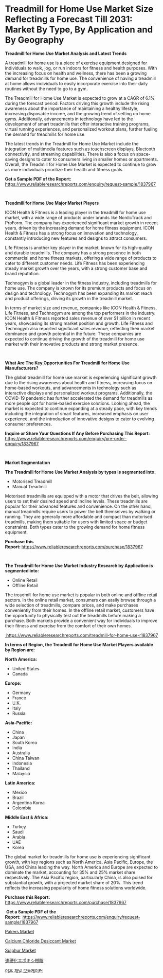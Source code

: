 <p><h1>Treadmill for Home Use Market Size Reflecting a Forecast Till 2031: Market By Type, By Application and By Geography</h1></p><p><strong>Treadmill for Home Use Market Analysis and Latest Trends</strong></p>
<p><p>A treadmill for home use is a piece of exercise equipment designed for individuals to walk, jog, or run indoors for fitness and health purposes. With the increasing focus on health and wellness, there has been a growing demand for treadmills for home use. The convenience of having a treadmill at home allows individuals to easily incorporate exercise into their daily routines without the need to go to a gym.</p><p>The Treadmill for Home Use Market is expected to grow at a CAGR of 6.1% during the forecast period. Factors driving this growth include the rising awareness about the importance of maintaining a healthy lifestyle, increasing disposable income, and the growing trend of setting up home gyms. Additionally, advancements in technology have led to the development of smart treadmills that offer interactive training programs, virtual running experiences, and personalized workout plans, further fueling the demand for treadmills for home use.</p><p>The latest trends in the Treadmill for Home Use Market include the integration of multimedia features such as touchscreen displays, Bluetooth connectivity, and streaming capabilities. There is also a focus on space-saving designs to cater to consumers living in smaller homes or apartments. Overall, the Treadmill for Home Use Market is expected to continue to grow as more individuals prioritize their health and fitness goals.</p></p>
<p><strong>Get a Sample PDF of the Report:&nbsp;</strong> <a href="https://www.reliableresearchreports.com/enquiry/request-sample/1837967">https://www.reliableresearchreports.com/enquiry/request-sample/1837967</a></p>
<p>&nbsp;</p>
<p><strong>Treadmill for Home Use Major Market Players</strong></p>
<p><p>ICON Health & Fitness is a leading player in the treadmill for home use market, with a wide range of products under brands like NordicTrack and ProForm. The company has experienced significant market growth in recent years, driven by the increasing demand for home fitness equipment. ICON Health & Fitness has a strong focus on innovation and technology, constantly introducing new features and designs to attract consumers.</p><p>Life Fitness is another key player in the market, known for its high-quality and durable treadmills. The company has a strong presence in both commercial and home fitness markets, offering a wide range of products to cater to different customer needs. Life Fitness has been experiencing steady market growth over the years, with a strong customer base and brand reputation.</p><p>Technogym is a global leader in the fitness industry, including treadmills for home use. The company is known for its premium products and focus on design and technology. Technogym has been expanding its market reach and product offerings, driving its growth in the treadmill market.</p><p>In terms of market size and revenue, companies like ICON Health & Fitness, Life Fitness, and Technogym are among the top performers in the industry. ICON Health & Fitness reported sales revenue of over $1 billion in recent years, showcasing its strong market position and growth. Life Fitness and Technogym also reported significant sales revenue, reflecting their market dominance and growth potential in the future. These companies are expected to continue driving the growth of the treadmill for home use market with their innovative products and strong market presence.</p></p>
<p>&nbsp;</p>
<p><strong>What Are The Key Opportunities For Treadmill for Home Use Manufacturers?</strong></p>
<p><p>The global treadmill for home use market is experiencing significant growth due to the rising awareness about health and fitness, increasing focus on home-based workouts, and advancements in technology such as interactive displays and personalized workout programs. Additionally, the COVID-19 pandemic has further accelerated the demand for treadmills as more people opt for home-based exercise solutions. Looking ahead, the market is expected to continue expanding at a steady pace, with key trends including the integration of smart features, increased emphasis on user experience, and the introduction of innovative designs to cater to evolving consumer preferences.</p></p>
<p><strong>Inquire or Share Your Questions If Any Before Purchasing This Report:</strong> <a href="https://www.reliableresearchreports.com/enquiry/pre-order-enquiry/1837967">https://www.reliableresearchreports.com/enquiry/pre-order-enquiry/1837967</a></p>
<p>&nbsp;</p>
<p><strong>Market Segmentation</strong></p>
<p><strong>The Treadmill for Home Use Market Analysis by types is segmented into:</strong></p>
<p><ul><li>Motorised Treadmill</li><li>Manual Treadmill</li></ul></p>
<p><p>Motorised treadmills are equipped with a motor that drives the belt, allowing users to set their desired speed and incline levels. These treadmills are popular for their advanced features and convenience. On the other hand, manual treadmills require users to power the belt themselves by walking or running. They are generally more affordable and compact than motorised treadmills, making them suitable for users with limited space or budget constraints. Both types cater to the growing demand for home fitness equipment.</p></p>
<p><strong>Purchase this Report:&nbsp;</strong><a href="https://www.reliableresearchreports.com/purchase/1837967">https://www.reliableresearchreports.com/purchase/1837967</a></p>
<p>&nbsp;</p>
<p><strong>The Treadmill for Home Use Market Industry Research by Application is segmented into:</strong></p>
<p><ul><li>Online Retail</li><li>Offline Retail</li></ul></p>
<p><p>The treadmill for home use market is popular in both online and offline retail sectors. In the online retail market, consumers can easily browse through a wide selection of treadmills, compare prices, and make purchases conveniently from their homes. In the offline retail market, customers have the opportunity to physically test out the treadmills before making a purchase. Both markets provide a convenient way for individuals to improve their fitness and exercise from the comfort of their own homes.</p></p>
<p><a href="https://www.reliableresearchreports.com/treadmill-for-home-use-r1837967">&nbsp;https://www.reliableresearchreports.com/treadmill-for-home-use-r1837967</a></p>
<p><strong>In terms of Region, the Treadmill for Home Use Market Players available by Region are:</strong></p>
<p>
    <p> <strong> North America: </strong>
        <ul>
            <li>United States</li>
            <li>Canada</li>
        </ul>
        </p> 
    <p> <strong> Europe: </strong>
        <ul>
            <li>Germany</li>
            <li>France</li>
            <li>U.K.</li>
            <li>Italy</li>
            <li>Russia</li>
        </ul>
        </p> 
    <p> <strong> Asia-Pacific: </strong>
        <ul>
            <li>China</li>
            <li>Japan</li>
            <li>South Korea</li>
            <li>India</li>
            <li>Australia</li>
            <li>China Taiwan</li>
            <li>Indonesia</li>
            <li>Thailand</li>
            <li>Malaysia</li>
        </ul>
        </p> 
    <p> <strong> Latin America: </strong>
        <ul>
            <li>Mexico</li>
            <li>Brazil</li>
            <li>Argentina Korea</li>
            <li>Colombia</li>
        </ul>
        </p> 
    <p> <strong> Middle East & Africa: </strong>
        <ul>
            <li>Turkey</li>
            <li>Saudi</li>
            <li>Arabia</li>
            <li>UAE</li>
            <li>Korea</li>
        </ul>
    </p>
    </p>
<p><p>The global market for treadmills for home use is experiencing significant growth, with key regions such as North America, Asia Pacific, Europe, the USA, and China leading the way. North America and Europe are expected to dominate the market, accounting for 35% and 25% market share respectively. The Asia Pacific region, particularly China, is also poised for substantial growth, with a projected market share of 20%. This trend reflects the increasing popularity of home fitness solutions worldwide.</p></p>
<p><strong>Purchase this Report: </strong><a href="https://www.reliableresearchreports.com/purchase/1837967">https://www.reliableresearchreports.com/purchase/1837967</a></p>
<p>&nbsp;<strong>Get a Sample PDF of the Report:&nbsp;&nbsp;</strong><a href="https://www.reliableresearchreports.com/enquiry/request-sample/1837967">https://www.reliableresearchreports.com/enquiry/request-sample/1837967</a></p>
<p><strong></strong></p>
<p><p><a href="https://github.com/Chiragrp22/Market-Research-Report-List-4/blob/main/pakers-market.md">Pakers Market</a></p><p><a href="https://issuu.com/reportprime-2/docs/calcium-chloride-desiccant-market-size-2030.pptx">Calcium Chloride Desiccant Market</a></p><p><a href="https://issuu.com/reportprime-2/docs/sulphur-market-size-2030.pptx">Sulphur Market</a></p><p><a href="https://github.com/efcvopdgkdx128/Market-Research-Report-List-1/blob/main/378796829296.md">速硬化エポキシ樹脂</a></p><p><a href="https://github.com/bunxhcci35271755/Market-Research-Report-List-1/blob/main/554124727002.md">이온 채널 모듈레이터</a></p></p>